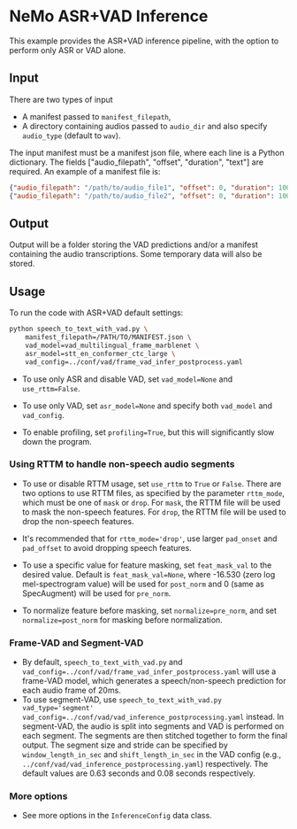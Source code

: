 # NeMo ASR+VAD Inference

This example provides the ASR+VAD inference pipeline, with the option to perform only ASR or VAD alone.

## Input

There are two types of input
-  A manifest passed to `manifest_filepath`, 
-  A directory containing audios passed to `audio_dir` and also specify `audio_type` (default to `wav`).

The input manifest must be a manifest json file, where each line is a Python dictionary. The fields ["audio_filepath", "offset", "duration",  "text"] are required. An example of a manifest file is:
```json
{"audio_filepath": "/path/to/audio_file1", "offset": 0, "duration": 10000,  "text": "a b c d e"}
{"audio_filepath": "/path/to/audio_file2", "offset": 0, "duration": 10000,  "text": "f g h i j"}
```

## Output
Output will be a folder storing the VAD predictions and/or a manifest containing the audio transcriptions. Some temporary data will also be stored.


## Usage

To run the code with ASR+VAD default settings:

```bash
python speech_to_text_with_vad.py \
    manifest_filepath=/PATH/TO/MANIFEST.json \
    vad_model=vad_multilingual_frame_marblenet \
    asr_model=stt_en_conformer_ctc_large \
    vad_config=../conf/vad/frame_vad_infer_postprocess.yaml
```

- To use only ASR and disable VAD, set `vad_model=None` and `use_rttm=False`.

- To use only VAD, set `asr_model=None` and specify both `vad_model` and `vad_config`.

- To enable profiling, set `profiling=True`, but this will significantly slow down the program.

### Using RTTM to handle non-speech audio segments
- To use or disable RTTM usage, set `use_rttm` to `True` or `False`. There are two options to use RTTM files, as specified by the parameter `rttm_mode`, which must be one of `mask` or `drop`. For `mask`, the RTTM file will be used to mask the non-speech features. For `drop`, the RTTM file will be used to drop the non-speech features.

- It's recommended that for `rttm_mode='drop'`, use larger `pad_onset` and `pad_offset` to avoid dropping speech features.

- To use a specific value for feature masking, set `feat_mask_val` to the desired value. 
Default is `feat_mask_val=None`, where -16.530 (zero log mel-spectrogram value) will be used for `post_norm` and 0 (same as SpecAugment) will be used for `pre_norm`.

- To normalize feature before masking, set `normalize=pre_norm`, and set `normalize=post_norm` for masking before normalization.

### Frame-VAD and Segment-VAD
- By default, `speech_to_text_with_vad.py` and `vad_config=../conf/vad/frame_vad_infer_postprocess.yaml` will use a frame-VAD model, which generates a speech/non-speech prediction for each audio frame of 20ms. 
- To use segment-VAD, use `speech_to_text_with_vad.py vad_type='segment' vad_config=../conf/vad/vad_inference_postprocessing.yaml` instead. In segment-VAD, the audio is split into segments and VAD is performed on each segment. The segments are then stitched together to form the final output. The segment size and stride can be specified by `window_length_in_sec` and `shift_length_in_sec` in the VAD config (e.g., `../conf/vad/vad_inference_postprocessing.yaml`) respectively. The default values are 0.63 seconds and 0.08 seconds respectively.

### More options
- See more options in the `InferenceConfig` data class.
